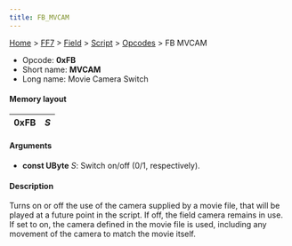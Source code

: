 ```yaml
---
title: FB_MVCAM
---
```


[Home](../../../../Main_Page.md) > [FF7](../../../../FF7.md) > [Field](../../../Field.md) > [Script](../../Script.md) > [Opcodes](../Opcodes.md) > FB MVCAM

-   Opcode: **0xFB**
-   Short name: **MVCAM**
-   Long name: Movie Camera Switch

#### Memory layout

| 0xFB | *S* |
|------|-----|

#### Arguments

-   **const UByte** *S*: Switch on/off (0/1, respectively).

#### Description

Turns on or off the use of the camera supplied by a movie file, that will be played at a future point in the script. If off, the field camera remains in use. If set to on, the camera defined in the movie file is used, including any movement of the camera to match the movie itself.
